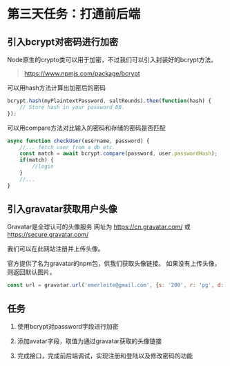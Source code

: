 # 第三天任务：打通前后端

## 引入bcrypt对密码进行加密

Node原生的crypto类可以用于加密，不过我们可以引入封装好的bcrypt方法。

> https://www.npmjs.com/package/bcrypt

可以用hash方法计算出加密后的密码
```js
bcrypt.hash(myPlaintextPassword, saltRounds).then(function(hash) {
    // Store hash in your password DB.
});
```

可以用compare方法对比输入的密码和存储的密码是否匹配
```js
async function checkUser(username, password) {
    //... fetch user from a db etc.
    const match = await bcrypt.compare(password, user.passwordHash);
    if(match) {
        //login
    }
    //...
}
```

## 引入gravatar获取用户头像

Gravatar是全球认可的头像服务
网址为
https://cn.gravatar.com/
或
https://secure.gravatar.com/

我们可以在此网站注册并上传头像。

官方提供了名为gravatar的npm包，供我们获取头像链接。
如果没有上传头像，则返回默认图片。

```js
const url = gravatar.url('emerleite@gmail.com', {s: '200', r: 'pg', d: '404'});
```

## 任务

1. 使用bcrypt对password字段进行加密

2. 添加avatar字段，取值为通过gravatar获取的头像链接

3. 完成接口，完成前后端调试，实现注册和登陆以及修改密码的功能